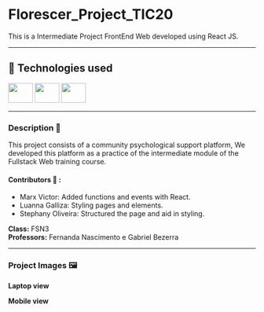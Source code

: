 # Florescer_Project_TIC20

This is a Intermediate Project FrontEnd Web developed using React JS.

---

## 🚀 **Technologies used**

<div>
  <img  height="40" width="50" src="https://cdn.jsdelivr.net/gh/devicons/devicon@latest/icons/react/react-original-wordmark.svg" />
  
  <img  height="40" width="50" src="https://cdn.jsdelivr.net/gh/devicons/devicon@latest/icons/framermotion/framermotion-original.svg" />
      
  <img height="40" width="50" src="https://cdn.jsdelivr.net/gh/devicons/devicon@latest/icons/swiper/swiper-original.svg" />
              
</div>

---

### **Description** 📝

This project consists of a community psychological support platform, We developed this platform as a practice of the intermediate module of the Fullstack Web training course.

#### Contributors 🤝 :
- Marx Victor: Added functions and events with React.
- Luanna Galliza: Styling pages and elements.
- Stephany Oliveira: Structured the page and aid in styling.

**Class:** FSN3  
**Professors:** Fernanda Nascimento e Gabriel Bezerra  

---

### **Project Images** 🖼️

<div>
  
  **Laptop view**

 

  **Mobile view**
  
  

